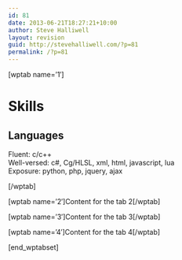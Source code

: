 ```yaml
---
id: 81
date: 2013-06-21T18:27:21+10:00
author: Steve Halliwell
layout: revision
guid: http://stevehalliwell.com/?p=81
permalink: /?p=81
---
```

[wptab name=&#8217;1&#8242;]

<h1 dir="ltr">
  Skills
</h1>

<h2 dir="ltr">
  Languages
</h2>

Fluent: c/c++  
Well-versed: c#, Cg/HLSL, xml, html, javascript, lua  
Exposure: python, php, jquery, ajax

[/wptab]

[wptab name=&#8217;2&#8242;]Content for the tab 2[/wptab]

[wptab name=&#8217;3&#8242;]Content for the tab 3[/wptab]

[wptab name=&#8217;4&#8242;]Content for the tab 4[/wptab]

[end_wptabset]